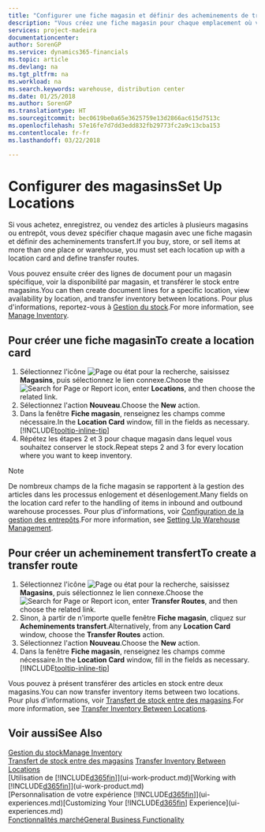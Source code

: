 ```yaml
---
title: "Configurer une fiche magasin et définir des acheminements de transfert| Microsoft Docs"
description: "Vous créez une fiche magasin pour chaque emplacement où vous stockez des articles d'inventaire, par exemple, un entrepôt ou un centre de distribution, et configurez des acheminements pour le transfert d'articles entre magasins."
services: project-madeira
documentationcenter: 
author: SorenGP
ms.service: dynamics365-financials
ms.topic: article
ms.devlang: na
ms.tgt_pltfrm: na
ms.workload: na
ms.search.keywords: warehouse, distribution center
ms.date: 01/25/2018
ms.author: SorenGP
ms.translationtype: HT
ms.sourcegitcommit: bec0619be0a65e3625759e13d2866ac615d7513c
ms.openlocfilehash: 57e16fe7d7dd3edd832fb29773fc2a9c13cba153
ms.contentlocale: fr-fr
ms.lasthandoff: 03/22/2018

---
```

# <a name="set-up-locations"></a><span data-ttu-id="b7192-103">Configurer des magasins</span><span class="sxs-lookup"><span data-stu-id="b7192-103">Set Up Locations</span></span>
<span data-ttu-id="b7192-104">Si vous achetez, enregistrez, ou vendez des articles à plusieurs magasins ou entrepôt, vous devez spécifier chaque magasin avec une fiche magasin et définir des acheminements transfert.</span><span class="sxs-lookup"><span data-stu-id="b7192-104">If you buy, store, or sell items at more than one place or warehouse, you must set each location up with a location card and define transfer routes.</span></span>

<span data-ttu-id="b7192-105">Vous pouvez ensuite créer des lignes de document pour un magasin spécifique, voir la disponibilité par magasin, et transférer le stock entre magasins.</span><span class="sxs-lookup"><span data-stu-id="b7192-105">You can then create document lines for a specific location, view availability by location, and transfer inventory between locations.</span></span> <span data-ttu-id="b7192-106">Pour plus d'informations, reportez-vous à [Gestion du stock](inventory-manage-inventory.md).</span><span class="sxs-lookup"><span data-stu-id="b7192-106">For more information, see [Manage Inventory](inventory-manage-inventory.md).</span></span>

## <a name="to-create-a-location-card"></a><span data-ttu-id="b7192-107">Pour créer une fiche magasin</span><span class="sxs-lookup"><span data-stu-id="b7192-107">To create a location card</span></span>
1. <span data-ttu-id="b7192-108">Sélectionnez l'icône ![Page ou état pour la recherche](media/ui-search/search_small.png "Page ou état pour la recherche"), saisissez **Magasins**, puis sélectionnez le lien connexe.</span><span class="sxs-lookup"><span data-stu-id="b7192-108">Choose the ![Search for Page or Report](media/ui-search/search_small.png "Search for Page or Report icon") icon, enter **Locations**, and then choose the related link.</span></span>
2. <span data-ttu-id="b7192-109">Sélectionnez l'action **Nouveau**.</span><span class="sxs-lookup"><span data-stu-id="b7192-109">Choose the **New** action.</span></span>
3. <span data-ttu-id="b7192-110">Dans la fenêtre **Fiche magasin**, renseignez les champs comme nécessaire.</span><span class="sxs-lookup"><span data-stu-id="b7192-110">In the **Location Card** window, fill in the fields as necessary.</span></span> [!INCLUDE[tooltip-inline-tip](includes/tooltip-inline-tip_md.md)]
4. <span data-ttu-id="b7192-111">Répétez les étapes 2 et 3 pour chaque magasin dans lequel vous souhaitez conserver le stock.</span><span class="sxs-lookup"><span data-stu-id="b7192-111">Repeat steps 2 and 3 for every location where you want to keep inventory.</span></span>

> [!NOTE]  
> <span data-ttu-id="b7192-112">De nombreux champs de la fiche magasin se rapportent à la gestion des articles dans les processus enlogement et désenlogement.</span><span class="sxs-lookup"><span data-stu-id="b7192-112">Many fields on the location card refer to the handling of items in inbound and outbound warehouse processes.</span></span> <span data-ttu-id="b7192-113">Pour plus d'informations, voir [Configuration de la gestion des entrepôts](warehouse-setup-warehouse.md).</span><span class="sxs-lookup"><span data-stu-id="b7192-113">For more information, see [Setting Up Warehouse Management](warehouse-setup-warehouse.md).</span></span>

## <a name="to-create-a-transfer-route"></a><span data-ttu-id="b7192-114">Pour créer un acheminement transfert</span><span class="sxs-lookup"><span data-stu-id="b7192-114">To create a transfer route</span></span>
1. <span data-ttu-id="b7192-115">Sélectionnez l'icône ![Page ou état pour la recherche](media/ui-search/search_small.png "Page ou état pour la recherche"), saisissez **Magasins**, puis sélectionnez le lien connexe.</span><span class="sxs-lookup"><span data-stu-id="b7192-115">Choose the ![Search for Page or Report](media/ui-search/search_small.png "Search for Page or Report icon") icon, enter **Transfer Routes**, and then choose the related link.</span></span>
2. <span data-ttu-id="b7192-116">Sinon, à partir de n'importe quelle fenêtre **Fiche magasin**, cliquez sur **Acheminements transfert**.</span><span class="sxs-lookup"><span data-stu-id="b7192-116">Alternatively, from any **Location Card** window, choose the **Transfer Routes** action.</span></span>
3. <span data-ttu-id="b7192-117">Sélectionnez l'action **Nouveau**.</span><span class="sxs-lookup"><span data-stu-id="b7192-117">Choose the **New** action.</span></span>
4. <span data-ttu-id="b7192-118">Dans la fenêtre **Fiche magasin**, renseignez les champs comme nécessaire.</span><span class="sxs-lookup"><span data-stu-id="b7192-118">In the **Location Card** window, fill in the fields as necessary.</span></span> [!INCLUDE[tooltip-inline-tip](includes/tooltip-inline-tip_md.md)]

<span data-ttu-id="b7192-119">Vous pouvez à présent transférer des articles en stock entre deux magasins.</span><span class="sxs-lookup"><span data-stu-id="b7192-119">You can now transfer inventory items between two locations.</span></span> <span data-ttu-id="b7192-120">Pour plus d'informations, voir [Transfert de stock entre des magasins](inventory-how-transfer-between-locations.md).</span><span class="sxs-lookup"><span data-stu-id="b7192-120">For more information, see [Transfer Inventory Between Locations](inventory-how-transfer-between-locations.md).</span></span>    

## <a name="see-also"></a><span data-ttu-id="b7192-121">Voir aussi</span><span class="sxs-lookup"><span data-stu-id="b7192-121">See Also</span></span>
[<span data-ttu-id="b7192-122">Gestion du stock</span><span class="sxs-lookup"><span data-stu-id="b7192-122">Manage Inventory</span></span>](inventory-manage-inventory.md)  
<span data-ttu-id="b7192-123">[Transfert de stock entre des magasins](inventory-how-transfer-between-locations.md)  </span><span class="sxs-lookup"><span data-stu-id="b7192-123">[Transfer Inventory Between Locations](inventory-how-transfer-between-locations.md)  </span></span>  
<span data-ttu-id="b7192-124">[Utilisation de [!INCLUDE[d365fin](includes/d365fin_md.md)]](ui-work-product.md)</span><span class="sxs-lookup"><span data-stu-id="b7192-124">[Working with [!INCLUDE[d365fin](includes/d365fin_md.md)]](ui-work-product.md)</span></span>  
<span data-ttu-id="b7192-125">[Personnalisation de votre expérience [!INCLUDE[d365fin](includes/d365fin_md.md)]](ui-experiences.md)</span><span class="sxs-lookup"><span data-stu-id="b7192-125">[Customizing Your [!INCLUDE[d365fin](includes/d365fin_md.md)] Experience](ui-experiences.md)</span></span>  
[<span data-ttu-id="b7192-126">Fonctionnalités marché</span><span class="sxs-lookup"><span data-stu-id="b7192-126">General Business Functionality</span></span>](ui-across-business-areas.md)

